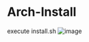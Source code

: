 # Arch-Install
execute install.sh
![image](https://user-images.githubusercontent.com/66934329/114667227-6c3ba400-9d29-11eb-9870-f1a10a104574.png)
